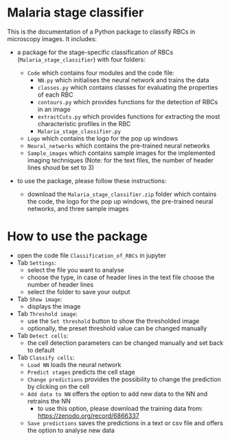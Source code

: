 # Malaria stage classifier

This is the documentation of a Python package to classify RBCs in microscopy images. It includes:

* a package for the stage-specific classification of RBCs (`Malaria_stage_classifier`) with four folders:
    * `Code` which contains four modules and the code file:
      * `NN.py` which initialises the neural network and trains the data
      * `classes.py` which contains classes for evaluating the properties of each RBC
      * `contours.py` which provides functions for the detection of RBCs in an image
      * `extractCuts.py` which provides functions for extracting the most characteristic profiles in the RBC
      * `Malaria_stage_classifier.py`
    * `Logo` which contains the logo for the pop up windows
    * `Neural_networks` which contains the pre-trained neural networks
    * `Sample_images` which contains sample images for the implemented imaging techniques (Note: for the text files, the number of header lines shoud be set to 3)

* to use the package, please follow these instructions:
    * download the `Malaria_stage_classifier.zip` folder which contains the code, the logo for the pop up windows, the pre-trained neural networks, and three sample images

# How to use the package

* open the code file `Classification_of_RBCs` in jupyter
* Tab `Settings`:
    * select the file you want to analyse
    * choose the type, in case of header lines in the text file choose the number of header lines
    * select the folder to save your output
* Tab `Show image`:
    * displays the image
* Tab `Threshold image`:
    * use the `Set threshold` button to show the thresholded image
    * optionally, the preset threshold value can be changed manually
* Tab `Detect cells`:
    * the cell detection parameters can be changed manually and set back to default
* Tab `Classify cells`:
    * `Load NN` loads the neural network
    * `Predict stages` predicts the cell stage
    * `Change predictions` provides the possibility to change the prediction by clicking on the cell
    * `Add data to NN` offers the option to add new data to the NN and retrains the NN
      * to use this option, please download the training data from: https://zenodo.org/record/6866337
    * `Save predictions` saves the predictions in a text or csv file and offers the option to analyse new data
